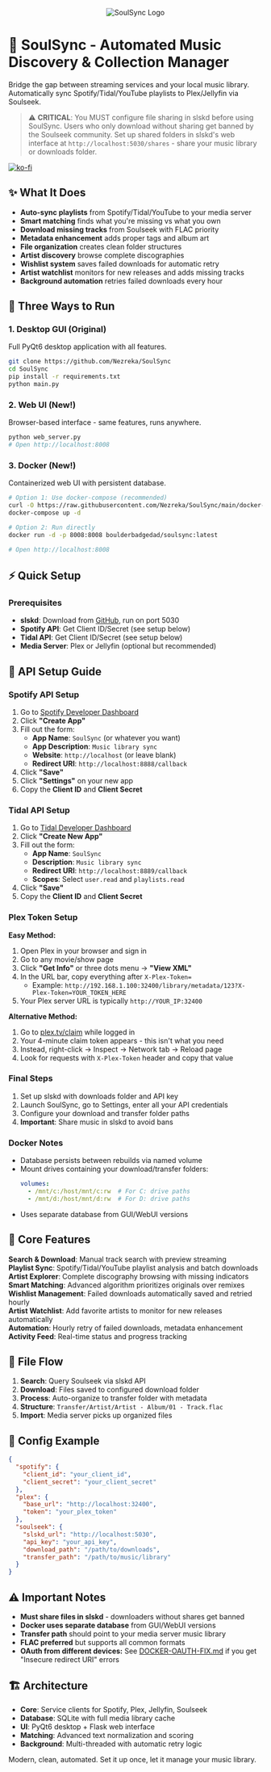 <p align="center">
  <img src="./assets/trans.png" alt="SoulSync Logo">
</p>

# 🎵 SoulSync - Automated Music Discovery & Collection Manager

Bridge the gap between streaming services and your local music library. Automatically sync Spotify/Tidal/YouTube playlists to Plex/Jellyfin via Soulseek.

> ⚠️ **CRITICAL**: You MUST configure file sharing in slskd before using SoulSync. Users who only download without sharing get banned by the Soulseek community. Set up shared folders in slskd's web interface at `http://localhost:5030/shares` - share your music library or downloads folder.

[![ko-fi](https://ko-fi.com/img/githubbutton_sm.svg)](https://ko-fi.com/boulderbadgedad)

## ✨ What It Does

- **Auto-sync playlists** from Spotify/Tidal/YouTube to your media server
- **Smart matching** finds what you're missing vs what you own
- **Download missing tracks** from Soulseek with FLAC priority
- **Metadata enhancement** adds proper tags and album art
- **File organization** creates clean folder structures
- **Artist discovery** browse complete discographies
- **Wishlist system** saves failed downloads for automatic retry
- **Artist watchlist** monitors for new releases and adds missing tracks
- **Background automation** retries failed downloads every hour


## 🚀 Three Ways to Run

### 1. Desktop GUI (Original)
Full PyQt6 desktop application with all features.
```bash
git clone https://github.com/Nezreka/SoulSync
cd SoulSync
pip install -r requirements.txt
python main.py
```

### 2. Web UI (New!)
Browser-based interface - same features, runs anywhere.
```bash
python web_server.py
# Open http://localhost:8008
```

### 3. Docker (New!)
Containerized web UI with persistent database.
```bash
# Option 1: Use docker-compose (recommended)
curl -O https://raw.githubusercontent.com/Nezreka/SoulSync/main/docker-compose.yml
docker-compose up -d

# Option 2: Run directly
docker run -d -p 8008:8008 boulderbadgedad/soulsync:latest

# Open http://localhost:8008
```

## ⚡ Quick Setup

### Prerequisites
- **slskd**: Download from [GitHub](https://github.com/slskd/slskd/releases), run on port 5030
- **Spotify API**: Get Client ID/Secret (see setup below)
- **Tidal API**: Get Client ID/Secret (see setup below)  
- **Media Server**: Plex or Jellyfin (optional but recommended)

## 🔑 API Setup Guide

### Spotify API Setup
1. Go to [Spotify Developer Dashboard](https://developer.spotify.com/dashboard)
2. Click **"Create App"**
3. Fill out the form:
   - **App Name**: `SoulSync` (or whatever you want)
   - **App Description**: `Music library sync`
   - **Website**: `http://localhost` (or leave blank)
   - **Redirect URI**: `http://localhost:8888/callback`
4. Click **"Save"** 
5. Click **"Settings"** on your new app
6. Copy the **Client ID** and **Client Secret**

### Tidal API Setup
1. Go to [Tidal Developer Dashboard](https://developer.tidal.com/dashboard)
2. Click **"Create New App"**
3. Fill out the form:
   - **App Name**: `SoulSync`
   - **Description**: `Music library sync`
   - **Redirect URI**: `http://localhost:8889/callback`
   - **Scopes**: Select `user.read` and `playlists.read`
4. Click **"Save"**
5. Copy the **Client ID** and **Client Secret**

### Plex Token Setup
**Easy Method:**
1. Open Plex in your browser and sign in
2. Go to any movie/show page
3. Click **"Get Info"** or three dots menu → **"View XML"**
4. In the URL bar, copy everything after `X-Plex-Token=`
   - Example: `http://192.168.1.100:32400/library/metadata/123?X-Plex-Token=YOUR_TOKEN_HERE`
5. Your Plex server URL is typically `http://YOUR_IP:32400`

**Alternative Method:**
1. Go to [plex.tv/claim](https://plex.tv/claim) while logged in
2. Your 4-minute claim token appears - this isn't what you need
3. Instead, right-click → Inspect → Network tab → Reload page
4. Look for requests with `X-Plex-Token` header and copy that value

### Final Steps
1. Set up slskd with downloads folder and API key
2. Launch SoulSync, go to Settings, enter all your API credentials
3. Configure your download and transfer folder paths
4. **Important**: Share music in slskd to avoid bans

### Docker Notes
- Database persists between rebuilds via named volume
- Mount drives containing your download/transfer folders:
  ```yaml
  volumes:
    - /mnt/c:/host/mnt/c:rw  # For C: drive paths
    - /mnt/d:/host/mnt/d:rw  # For D: drive paths
  ```
- Uses separate database from GUI/WebUI versions

## 🎯 Core Features

**Search & Download**: Manual track search with preview streaming  
**Playlist Sync**: Spotify/Tidal/YouTube playlist analysis and batch downloads  
**Artist Explorer**: Complete discography browsing with missing indicators  
**Smart Matching**: Advanced algorithm prioritizes originals over remixes  
**Wishlist Management**: Failed downloads automatically saved and retried hourly  
**Artist Watchlist**: Add favorite artists to monitor for new releases automatically  
**Automation**: Hourly retry of failed downloads, metadata enhancement  
**Activity Feed**: Real-time status and progress tracking

## 📁 File Flow

1. **Search**: Query Soulseek via slskd API
2. **Download**: Files saved to configured download folder  
3. **Process**: Auto-organize to transfer folder with metadata
4. **Structure**: `Transfer/Artist/Artist - Album/01 - Track.flac`
5. **Import**: Media server picks up organized files

## 🔧 Config Example

```json
{
  "spotify": {
    "client_id": "your_client_id",
    "client_secret": "your_client_secret"
  },
  "plex": {
    "base_url": "http://localhost:32400",
    "token": "your_plex_token"
  },
  "soulseek": {
    "slskd_url": "http://localhost:5030", 
    "api_key": "your_api_key",
    "download_path": "/path/to/downloads",
    "transfer_path": "/path/to/music/library"
  }
}
```

## ⚠️ Important Notes

- **Must share files in slskd** - downloaders without shares get banned
- **Docker uses separate database** from GUI/WebUI versions
- **Transfer path** should point to your media server music library
- **FLAC preferred** but supports all common formats
- **OAuth from different devices:** See [DOCKER-OAUTH-FIX.md](DOCKER-OAUTH-FIX.md) if you get "Insecure redirect URI" errors

## 🏗️ Architecture

- **Core**: Service clients for Spotify, Plex, Jellyfin, Soulseek
- **Database**: SQLite with full media library cache  
- **UI**: PyQt6 desktop + Flask web interface
- **Matching**: Advanced text normalization and scoring
- **Background**: Multi-threaded with automatic retry logic

Modern, clean, automated. Set it up once, let it manage your music library.